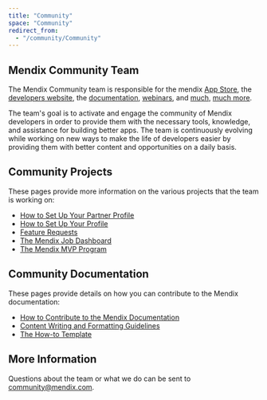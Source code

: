 ```yaml
---
title: "Community"
space: "Community"
redirect_from:
  - "/community/Community"
---
```


## Mendix Community Team

The Mendix Community team is responsible for the mendix [App Store](http://appstore.home.mendix.com), the [developers website](http://developers.mendix.com), the [documentation](/), [webinars](https://developers.mendix.com/training/webinars/), and [much,](https://www.meetup.com/Mendix-Netherlands) [much more](https://forum.mendixcloud.com/).

The team's goal is to activate and engage the community of Mendix developers in order to provide them with the necessary tools, knowledge, and assistance for building better apps. The team is continuously evolving while working on new ways to make the life of developers easier by providing them with better content and opportunities on a daily basis.

## Community Projects

These pages provide more information on the various projects that the team is working on:

* [How to Set Up Your Partner Profile](/community/how-to-set-up-your-partner-profile)
* [How to Set Up Your Profile](/community/how-to-set-up-your-profile)
* [Feature Requests](/community/feature-requests)
* [The Mendix Job Dashboard](/community/the-mendix-job-dashboard)
* [The Mendix MVP Program](/community/the-mendix-mvp-program)

## Community Documentation

These pages provide details on how you can contribute to the Mendix documentation:

* [How to Contribute to the Mendix Documentation](/community/contribute-to-the-mendix-documentation)
* [Content Writing and Formatting Guidelines](/community/content-writing-and-formatting-guidelines)
* [The How-to Template](/community/the-how-to-template-page)

## More Information

Questions about the team or what we do can be sent to community@mendix.com.
